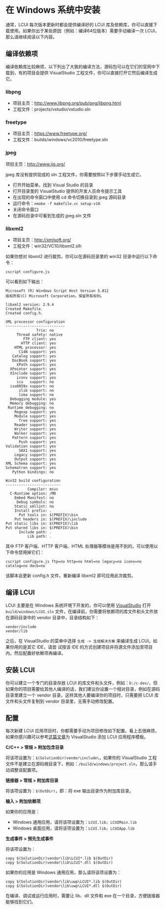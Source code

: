 # 在 Windows 系统中安装

通常，LCUI 每次版本更新时都会提供编译好的 LCUI 库及依赖库，你可以直接下载使用。如果你出于某些原因（例如：编译64位版本）需要手动编译一次 LCUI，那么请继续阅读以下内容。

## 编译依赖项

编译依赖库比较麻烦，以下列出了大致的编译方法，源码包可以在它们的官网中下载到，有的项目会提供 VisualStudio 工程文件，你可以直接打开它然后编译生成它。

### libpng

- 项目主页：http://www.libpng.org/pub/png/libpng.html
- 工程文件：projects/vstudio/vstudio.sln

### freetype

- 项目主页：https://www.freetype.org/
- 工程文件：builds/windows/vc2010/freetype.sln

### jpeg

项目主页：http://www.ijg.org/

jpeg 库没有提供现成的 sln 工程文件，你需要按照以下步骤手动生成它。

* 打开开始菜单，找到 Visual Studio 的目录
* 打开目录里的 VisualStudio 提供的开发人员命令提示工具
* 在出现的命令窗口中使用 cd 命令切换目录到 jpeg 源码目录
* 运行命令：`nmake -f makefile.vc setup-v10`
* 关闭命令窗口
* 在源码目录中可看到生成的 jpeg.sln 文件

### libxml2

- 项目主页：http://xmlsoft.org/
- 工程文件：win32/VC10/libxml2.slh

如果你想对 libxml2 进行裁剪，你可以在源码目录里的 win32 目录中运行以下命令：

    cscript configure.js 

可以看到如下输出：

```
Microsoft (R) Windows Script Host Version 5.812
版权所有(C) Microsoft Corporation。保留所有权利。

libxml2 version: 2.9.4
Created Makefile.
Created config.h.

XML processor configuration
---------------------------
              Trio: no
     Thread safety: native
        FTP client: yes
       HTTP client: yes
    HTML processor: yes
      C14N support: yes
   Catalog support: yes
   DocBook support: yes
     XPath support: yes
  XPointer support: yes
  XInclude support: yes
     iconv support: yes
     icu   support: no
  iso8859x support: no
      zlib support: no
      lzma support: no
  Debugging module: yes
  Memory debugging: no
 Runtime debugging: no
    Regexp support: yes
    Module support: yes
      Tree support: yes
    Reader support: yes
    Writer support: yes
    Walker support: yes
   Pattern support: yes
      Push support: yes
Validation support: yes
      SAX1 support: yes
    Legacy support: yes
    Output support: yes
XML Schema support: yes
Schematron support: yes
   Python bindings: no

Win32 build configuration
-------------------------
          Compiler: msvc
  C-Runtime option: /MD
    Embed Manifest: no
     Debug symbols: no
    Static xmllint: no
    Install prefix: .
      Put tools in: $(PREFIX)\bin
    Put headers in: $(PREFIX)\include
Put static libs in: $(PREFIX)\lib
Put shared libs in: $(PREFIX)\bin
      Include path: .
          Lib path: .
```

其中 FTP 客户端、HTTP 客户端、HTML 处理器等模块是用不到的，可以使用以下命令禁用掉它们：

    cscript configure.js ftp=no http=no html=no legacy=no iconv=no catalog=no docb=no

该脚本会更新 config.h 文件，重新编译 libxml2 即可应用此次裁剪。


## 编译 LCUI

LCUI 主要是在 Windows 系统环境下开发的，你可以使用 [VisualStudio](https://www.visualstudio.com) 打开 `build/windows/LCUI.sln` 文件，在编译前，你需要将依赖项的库文件和头文件放在源码目录中的 vendor 目录中，目录结构如下：

    vendor/include
    vendor/lib

之后，在 VisualStudio 的菜单中选择 `生成 -> 生成解决方案` 来编译生成 LCUI。如果你用的是其它 IDE，请尝
试按该 IDE 的方式创建项目并将源文件添加至项目内，然后配置好依赖项再编译。

## 安装 LCUI

你可以建立一个专门的目录存放 LCUI 的库文件和头文件，例如：`D:/c-dev/`，但如果你的项目需要给其他人编译的话，我们建议你设置一个相对目录，例如在源码目录里建立一个 vendor 目录，这样其他人要编译你的项目时，只需要把 LCUI 库文件和头文件复制到 vendor 目录里，无需手动修改配置。

## 配置

每次新建 LCUI 应用项目时，你都需要手动为项目修改如下配置。看上去很麻烦，如果你感兴趣可以参考[这篇文章](https://msdn.microsoft.com/zh-cn/library/6db0hwky.aspx)为 VisualStudio 添加 LCUI 应用程序模板。

**C/C++ > 常规 > 附加包含目录**

将该项设置为：`$(SolutionDir)vendor\include\`，如果你的 VisualStudio 工程文件不是建立在源码根目录下，例如：`/build/windows/project.sln`，那么请手动调整该配置项。

**链接器 > 常规 > 附加库目录**

将该项设置为：`$(OutDir)`，即：将 exe 输出目录作为附加库目录。

**输入 > 附加依赖项**

如果你的应用是：

- Windows 通用应用，请将该项设置为：`LCUI.lib; LCUIMain.lib`
- Windows 桌面应用，请将该项设置为：`LCUI.lib; LCUIApp.lib`

**生成事件 > 预先生成事件**

将该项设置为：

	copy $(SolutionDir)vendor\lib\LCUI*.lib $(OutDir)
	copy $(SolutionDir)vendor\lib\LCUI*.dll $(OutDir)

如果你的应用是 Windows 通用应用，那么请将该项设置为：

	copy $(SolutionDir)vendor\lib\uwp\LCUI*.lib $(OutDir)
	copy $(SolutionDir)vendor\lib\uwp\LCUI*.dll $(OutDir)

在编译、调试或运行应用时，需要让 lib、dll 文件和 exe 在一个目录，方便链接器能够找到它们。
